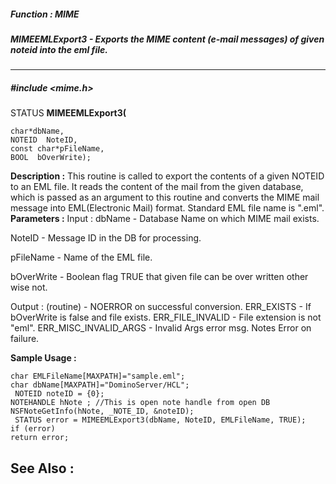 ##### Function : MIME
##### MIMEEMLExport3 - Exports the MIME content (e-mail messages) of given noteid into the eml file.
---
##### #include <mime.h>
STATUS **MIMEEMLExport3(**

	char*dbName,
	NOTEID  NoteID,
	const char*pFileName,
	BOOL  bOverWrite);
**Description :**
This routine is called to export the contents of a given NOTEID to an EML file. 
It reads the content of the mail from the given database, which is passed as an 
argument to this routine and converts the MIME mail message into EML(Electronic 
Mail) format. Standard EML file name is "<fileName>.eml".
**Parameters :**
Input :
dbName  -  Database Name on which MIME mail exists.

NoteID  -  Message ID in the DB for processing. 

pFileName  -  Name of the EML file. 

bOverWrite  -   Boolean flag TRUE that given file can be over written other wise not.

Output :
(routine)  -  NOERROR on successful conversion. ERR_EXISTS - If bOverWrite is false and file exists. ERR_FILE_INVALID - File extension is not "eml". ERR_MISC_INVALID_ARGS - Invalid Args error msg. Notes Error on failure.  


**Sample Usage :**
```
char EMLFileName[MAXPATH]="sample.eml";
char dbName[MAXPATH]="DominoServer/HCL";
 NOTEID noteID = {0}; 
NOTEHANDLE hNote ; //This is open note handle from open DB 
NSFNoteGetInfo(hNote, _NOTE_ID, &noteID);
 STATUS error = MIMEEMLExport3(dbName, NoteID, EMLFileName, TRUE);
if (error)
return error;

```
**See Also :**
[](D:/md_files/.md)
---
